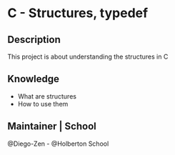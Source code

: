 # C - Structures, typedef

## Description
This project is about understanding the structures in C

## Knowledge
* What are structures
* How to use them

## Maintainer | School
@Diego-Zen - @Holberton School

